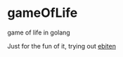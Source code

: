 # gameOfLife
game of life in golang

Just for the fun of it, trying out [ebiten](github.com/hajimehoshi/ebiten)
